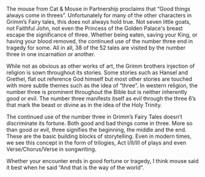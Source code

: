 The mouse from Cat & Mouse in Partnership proclaims that “Good things always come in threes”. Unfortunately for many of the other characters in Grimm’s Fairy tales, this does not always hold true. Not seven little goats, not Faithful John, not even the Princess of the Golden Palace's breast escape the significance of three. Whether being eaten, saving your King, or having your blood removed, the continued use of the number three end in tragedy for some.  All in all, 38 of the 52 tales are visited by the number three in one incarnation or another. 

While not as obvious as other works of art, the Grimm brothers injection of religion is sown throughout its stories. Some stories such as Hansel and Grethel, flat out reference God himself but most other stories are touched with more subtle themes such as the idea of “three”. In western religion, the number three is prominent throughout the Bible but is neither inherently good or evil. The number three manifests itself as evil through the three 6’s that mark the beast or divine as in the idea of the Holy Trinity.

 The continued use of the number three in Grimm’s Fairy Tales doesn’t discriminate its fortune. Both good and bad things come in three. More so than good or evil, three signifies the beginning, the middle and the end. These are the basic building blocks of storytelling. Even in modern times, we see this concept in the form of trilogies, Act I/II/III of plays and even Verse/Chorus/Verse in songwriting. 
 
 Whether your encounter ends in good fortune or tragedy, I think mouse said it best when he said “And that is the way of the world”.